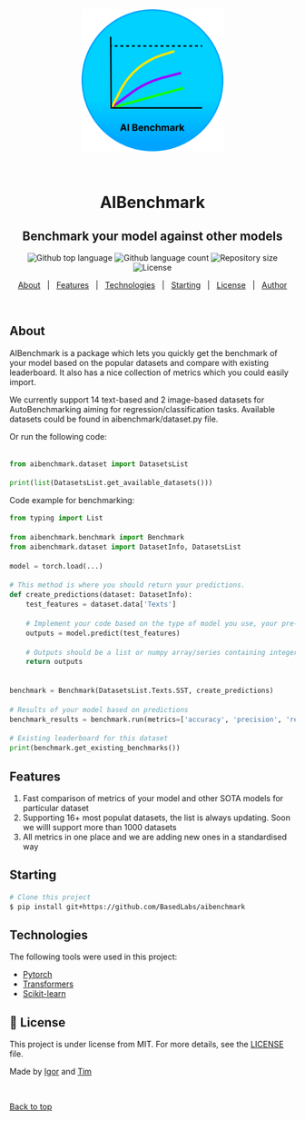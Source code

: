<div align="center" id="top"> 
  <img src="media/aibenchmark-logo.png" width="250px" alt="aibencharmk" />

  &#xa0;

  <!-- <a href="https://aibenchmark.netlify.app">Demo</a> -->
</div>

<h1 align="center">AIBenchmark</h1>
<h2 align="center">Benchmark your model against other models</h2>

<p align="center">
  <img alt="Github top language" src="https://img.shields.io/github/languages/top/BasedLabs/aibenchmark?color=56BEB8">

  <img alt="Github language count" src="https://img.shields.io/github/languages/count/BasedLabs/aibenchmark?color=56BEB8">

  <img alt="Repository size" src="https://img.shields.io/github/repo-size/BasedLabs/aibenchmark?color=56BEB8">

  <img alt="License" src="https://img.shields.io/github/license/BasedLabs/aibenchmark?color=56BEB8">

  <!-- <img alt="Github issues" src="https://img.shields.io/github/issues/BasedLabs/aibenchmark?color=56BEB8" /> -->

  <!-- <img alt="Github forks" src="https://img.shields.io/github/forks/BasedLabs/aibenchmark?color=56BEB8" /> -->

  <!-- <img alt="Github stars" src="https://img.shields.io/github/stars/BasedLabs/aibenchmark?color=56BEB8" /> -->
</p>

<!-- Status -->

<!-- <h4 align="center"> 
  🚧  NoLabs 🚀 Under construction...  🚧
</h4> 

<hr> -->

<p align="center">
  <a href="#dart-about">About</a> &#xa0; | &#xa0; 
  <a href="#sparkles-features">Features</a> &#xa0; | &#xa0;
  <a href="#Technologies">Technologies</a> &#xa0; | &#xa0;
  <a href="#checkered_flag-starting">Starting</a> &#xa0; | &#xa0;
  <a href="#memo-license">License</a> &#xa0; | &#xa0;
  <a href="https://github.com/BasedLabs" target="_blank">Author</a>
</p>

<br>

## About ##

AIBenchmark is a package which lets you quickly get the benchmark of your model based on the popular datasets and compare with existing leaderboard. It also has a nice collection of metrics which you could easily import.

We currently support 14 text-based and 2 image-based datasets for AutoBenchmarking aiming for regression/classification tasks. Available datasets could be found in aibenchmark/dataset.py file. 

Or run the following code:

```python

from aibenchmark.dataset import DatasetsList

print(list(DatasetsList.get_available_datasets()))

```

Code example for benchmarking:

```python
from typing import List

from aibenchmark.benchmark import Benchmark
from aibenchmark.dataset import DatasetInfo, DatasetsList

model = torch.load(...)

# This method is where you should return your predictions.
def create_predictions(dataset: DatasetInfo):
    test_features = dataset.data['Texts']

    # Implement your code based on the type of model you use, your pre- and post-processing etc.
    outputs = model.predict(test_features)

    # Outputs should be a list or numpy array/series containing integers or floats
    return outputs


benchmark = Benchmark(DatasetsList.Texts.SST, create_predictions)

# Results of your model based on predictions
benchmark_results = benchmark.run(metrics=['accuracy', 'precision', 'recall', 'f1_score']) 

# Existing leaderboard for this dataset
print(benchmark.get_existing_benchmarks())
```

## Features ##

1) Fast comparison of metrics of your model and other SOTA models for particular dataset
2) Supporting 16+ most populat datasets, the list is always updating. Soon we willl support more than 1000 datasets
3) All metrics in one place and we are adding new ones in a standardised way

## Starting ##

```bash
# Clone this project
$ pip install git+https://github.com/BasedLabs/aibenchmark
```

## Technologies ##

The following tools were used in this project:

- [Pytorch](https://pytorch.org/)
- [Transformers](https://huggingface.co/transformers)
- [Scikit-learn](https://scikit-learn.org/stable/)


## :memo: License ##

This project is under license from MIT. For more details, see the [LICENSE](LICENSE.md) file.


Made by <a href="https://github.com/jaktenstid" target="_blank">Igor</a> and <a href="https://github.com/timurishmuratov7" target="_blank">Tim</a>

&#xa0;

<a href="#top">Back to top</a>
